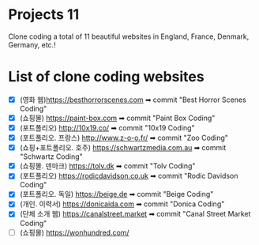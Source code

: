 # Projects 11

Clone coding a total of 11 beautiful websites in England, France, Denmark, Germany, etc.!

# List of clone coding websites

- [x] (영화 웹)https://besthorrorscenes.com ➡ commit "Best Horror Scenes Coding"
- [x] (쇼핑몰) https://paint-box.com ➡ commit "Paint Box Coding"
- [x] (포트폴리오) http://10x19.co/ ➡ commit "10x19 Coding"
- [x] (포트폴리오. 프랑스) http://www.z-o-o.fr/ ➡ commit "Zoo Coding"
- [x] (쇼핑+포트폴리오. 호주) https://schwartzmedia.com.au ➡ commit "Schwartz Coding"
- [x] (쇼핑몰. 덴마크) https://tolv.dk ➡ commit "Tolv Coding"
- [x] (포트폴리오) https://rodicdavidson.co.uk ➡ commit "Rodic Davidson Coding"
- [x] (포트폴리오. 독일) https://beige.de ➡ commit "Beige Coding"
- [x] (개인. 이력서) https://donicaida.com ➡ commit "Donica Coding"
- [x] (단체 소개 웹) https://canalstreet.market ➡ commit "Canal Street Market Coding"
- [ ] (쇼핑몰) https://wonhundred.com/
